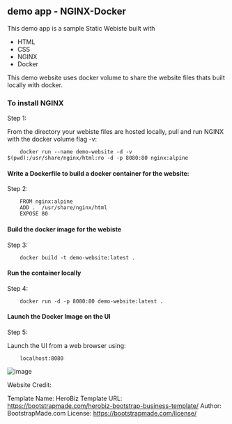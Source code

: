 ## demo app - NGINX-Docker



This demo app is a sample Static Webiste built with 

-   HTML
-   CSS
-   NGINX
-   Docker

This demo website uses docker volume to share the website files thats built locally with docker.

### To install NGINX

Step 1:

From the directory your webiste files are hosted locally, pull and run NGINX with the docker volume flag -v:

        docker run --name demo-website -d -v $(pwd):/usr/share/nginx/html:ro -d -p 8080:80 nginx:alpine



#### Write a Dockerfile to build a docker container for the website:

Step 2:

        FROM nginx:alpine
        ADD .  /usr/share/nginx/html
        EXPOSE 80
    

#### Build the docker image for the webiste

Step 3:

        docker build -t demo-website:latest .

#### Run the container locally

Step 4:

        docker run -d -p 8080:80 demo-website:latest .


#### Launch the Docker Image on the UI

Step 5:
 
 Launch the UI from a web browser using:
 
        localhost:8080


![image](https://user-images.githubusercontent.com/13016369/219940663-68f7de40-7b0d-4834-beae-81d89f6b0a7e.png)





        

Website Credit:

Template Name: HeroBiz
Template URL: https://bootstrapmade.com/herobiz-bootstrap-business-template/
Author: BootstrapMade.com
License: https://bootstrapmade.com/license/
